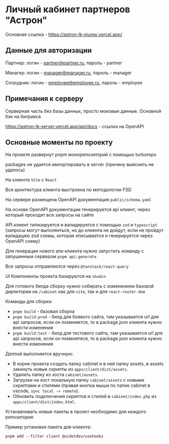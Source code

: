 # Личный кабинет партнеров "Астрон"

Основная ссылка - https://astron-lk-murex.vercel.app/

## Данные для авторизации

Партнер:
логин - partner@partner.ru, пароль - partner

Манагер:
логин - manager@manager.ru, пароль - manager

Сотрудник:
логин - employee@employee.ru, пароль - employee

## Примечания к серверу

Серверная часть без базы данных, просто моковые данные. Основной бэк на битриксе.

https://astron-lk-server.vercel.app/api/docs - ссылка на OpenAPI

## Основные моменты по проекту

На проекте развернут pnpm монорепозиторий с помощью turborepo

packages не удается импортировать в server (причину выяснить не удалось)

На клиенте `Vite` с `React`

Вся архитектура клиента выстроена по методологии FSD

На сервере размещена OpenAPI документация `public/schema.yaml`

На основе OpenAPI документации генерируется api клиент, через который проходят все запросы на сайте

API клиент типизируется и валидируется с помощью `zod` и `typescript` (запросы могут выполянться, но до клиента не дойдут, если не пройдут валидацию zod схемы, которая описывается и генерируется через OpenAPI схему)

Для генерации нового апи клиента нужно запустить команду с запушенным сервером `pnpm api:generate`

Все запросы отправляются через `@tanstack/react-query`

UI Компоненты проекта базируются на `shadcn`

Для готового билда сборку нужно собирать с изменением базовой директории на `/cabinet` как для `vite`, так и для `react-router-dom`

Команды для сборки:

- `pnpm build` - базовая сборка
- `pnpm build:prod` - билд для боевого сайта, там указывается url для api запросов, если он поменяется, то в package.json клиента нужно внести изменения
- `pnpm build:test` - билд для тестового сайта, там указывается url для api запросов, если он поменятеся, то в package.json клиента нужно внести изменения

Деплой выполняется вручную:

- В корне проекта создать папку cabinet и в ней папку assets, в assets закинуть новые скрипты из `apps/client/dist/assets`.
- Удалить папку из хоста `cabinet/assets`.
- Загрузки на хост локалькую папку `cabinet/assets` с новыми скриптами и стилями (правая кнопка мыши по папке cabinet в vscode, `sync local -> remote`).
- Обновить подключения скриптов и стилей в `cabinet/index.php` из `apps/client/dist/index.html`.

Устанавливать новые пакеты в проект необходимо для каждого репозитория

Пример установки пакета для клиента:

`pnpm add --filter client @uidotdev/usehooks`
